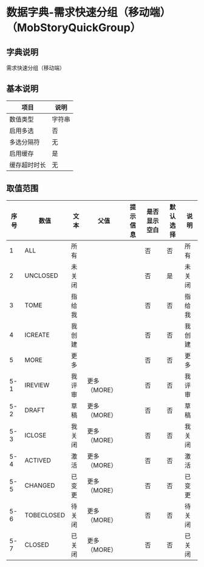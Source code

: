 # 数据字典-需求快速分组（移动端）（MobStoryQuickGroup）
## 字典说明
需求快速分组（移动端）

## 基本说明
| 项目 | 说明 |
| ---- | ---- |
| 数值类型 | 字符串 |
| 启用多选 | 否 |
| 多选分隔符 | 无 |
| 启用缓存 | 是 |
| 缓存超时时长 | 无 |

## 取值范围
| 序号 | 数值 | 文本 | 父值 | 提示信息 | 是否显示空白 | 默认选择 | 说明 |
| ---- | ---- | ---- | ---- | ---- | ---- | ---- | ---- |
| 1 | ALL | 所有 |  |  | 否 | 否 | 所有 |
| 2 | UNCLOSED | 未关闭 |  |  | 否 | 是 | 未关闭 |
| 3 | TOME | 指给我 |  |  | 否 | 否 | 指给我 |
| 4 | ICREATE | 我创建 |  |  | 否 | 否 | 我创建 |
| 5 | MORE | 更多 |  |  | 否 | 否 | 更多 |
| 5-1 | IREVIEW | 我评审 | 更多（MORE） |  | 否 | 否 | 我评审 |
| 5-2 | DRAFT | 草稿 | 更多（MORE） |  | 否 | 否 | 草稿 |
| 5-3 | ICLOSE | 我关闭 | 更多（MORE） |  | 否 | 否 | 我关闭 |
| 5-4 | ACTIVED | 激活 | 更多（MORE） |  | 否 | 否 | 激活 |
| 5-5 | CHANGED | 已变更 | 更多（MORE） |  | 否 | 否 | 已变更 |
| 5-6 | TOBECLOSED | 待关闭 | 更多（MORE） |  | 否 | 否 | 待关闭 |
| 5-7 | CLOSED | 已关闭 | 更多（MORE） |  | 否 | 否 | 已关闭 |


